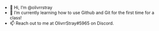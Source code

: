 - 👋 Hi, I’m @olivrrstray
- 🌱 I’m currently learning how to use Github and Git for the first time for a class!
- 📫 Reach out to me at OlivrrStray#5965 on Discord.

<!---
olivrrstray/olivrrstray is a ✨ special ✨ repository because its `README.md` (this file) appears on your GitHub profile.
You can click the Preview link to take a look at your changes.
--->
